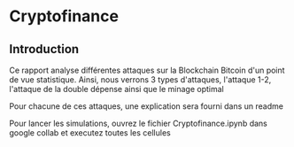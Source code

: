 # Cryptofinance

## Introduction
Ce rapport analyse différentes attaques sur la Blockchain Bitcoin d'un point de vue statistique. Ainsi, nous verrons 3 types d'attaques, l'attaque 1-2, l'attaque de la double dépense ainsi que le minage optimal

Pour chacune de ces attaques, une explication sera fourni dans un readme



Pour lancer les simulations, ouvrez le fichier Cryptofinance.ipynb dans google collab et executez toutes les cellules
